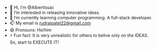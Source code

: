 - 👋 Hi, I’m @AlbertIssac
- 👀 I’m interested in releasing innovative ideas.
- 🌱 I’m currently learning computer programming. A full-stack developer.
- 📫 My email is rudrajpatel22@gmail.com
- 😄 Pronouns: He/him
- ⚡ Fun fact: It is very unrealistic for others to belive only on the IDEAS. So, start to EXECUTE IT!

